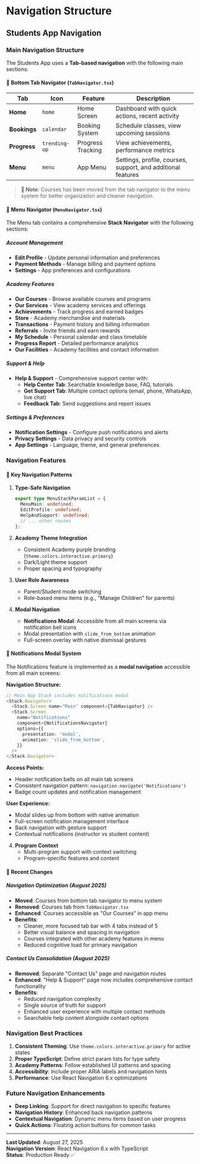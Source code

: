 # Navigation Structure

## Students App Navigation

### Main Navigation Structure

The Students App uses a **Tab-based navigation** with the following main sections:

#### 📱 Bottom Tab Navigator (`TabNavigator.tsx`)

| Tab | Icon | Feature | Description |
|-----|------|---------|-------------|
| **Home** | `home` | Home Screen | Dashboard with quick actions, recent activity |
| **Bookings** | `calendar` | Booking System | Schedule classes, view upcoming sessions |
| **Progress** | `trending-up` | Progress Tracking | View achievements, performance metrics |
| **Menu** | `menu` | App Menu | Settings, profile, courses, support, and additional features |

> **📝 Note**: Courses has been moved from the tab navigator to the menu system for better organization and cleaner navigation.

#### 🔧 Menu Navigator (`MenuNavigator.tsx`)

The Menu tab contains a comprehensive **Stack Navigator** with the following sections:

##### Account Management
- **Edit Profile** - Update personal information and preferences
- **Payment Methods** - Manage billing and payment options
- **Settings** - App preferences and configurations

##### Academy Features
- **Our Courses** - Browse available courses and programs
- **Our Services** - View academy services and offerings
- **Achievements** - Track progress and earned badges
- **Store** - Academy merchandise and materials
- **Transactions** - Payment history and billing information
- **Referrals** - Invite friends and earn rewards
- **My Schedule** - Personal calendar and class timetable
- **Progress Report** - Detailed performance analytics
- **Our Facilities** - Academy facilities and contact information

##### Support & Help
- **Help & Support** - Comprehensive support center with:
  - **Help Center Tab**: Searchable knowledge base, FAQ, tutorials
  - **Get Support Tab**: Multiple contact options (email, phone, WhatsApp, live chat)
  - **Feedback Tab**: Send suggestions and report issues

##### Settings & Preferences
- **Notification Settings** - Configure push notifications and alerts
- **Privacy Settings** - Data privacy and security controls
- **App Settings** - Language, theme, and general preferences

### Navigation Features

#### 🎯 Key Navigation Patterns

1. **Type-Safe Navigation**
   ```typescript
   export type MenuStackParamList = {
     MenuMain: undefined;
     EditProfile: undefined;
     HelpAndSupport: undefined;
     // ... other routes
   };
   ```

2. **Academy Theme Integration**
   - Consistent Academy purple branding (`theme.colors.interactive.primary`)
   - Dark/Light theme support
   - Proper spacing and typography

3. **User Role Awareness**
   - Parent/Student mode switching
   - Role-based menu items (e.g., "Manage Children" for parents)

4. **Modal Navigation**
   - **Notifications Modal**: Accessible from all main screens via notification bell icons
   - Modal presentation with `slide_from_bottom` animation
   - Full-screen overlay with native dismissal gestures

#### 🔔 Notifications Modal System

The Notifications feature is implemented as a **modal navigation** accessible from all main screens:

**Navigation Structure:**
```typescript
// Main App Stack includes notifications modal
<Stack.Navigator>
  <Stack.Screen name="Main" component={TabNavigator} />
  <Stack.Screen 
    name="Notifications" 
    component={NotificationsNavigator}
    options={{
      presentation: 'modal',
      animation: 'slide_from_bottom',
    }}
  />
</Stack.Navigator>
```

**Access Points:**
- Header notification bells on all main tab screens
- Consistent navigation pattern: `navigation.navigate('Notifications')`
- Badge count updates and notification management

**User Experience:**
- Modal slides up from bottom with native animation
- Full-screen notification management interface
- Back navigation with gesture support
- Contextual notifications (instructor vs student content)

4. **Program Context**
   - Multi-program support with context switching
   - Program-specific features and content

#### 🚨 Recent Changes

##### Navigation Optimization (August 2025)
- **Moved**: Courses from bottom tab navigator to menu system
- **Removed**: Courses tab from `TabNavigator.tsx` 
- **Enhanced**: Courses accessible as "Our Courses" in app menu
- **Benefits**:
  - Cleaner, more focused tab bar with 4 tabs instead of 5
  - Better visual balance and spacing in navigation
  - Courses integrated with other academy features in menu
  - Reduced cognitive load for primary navigation

##### Contact Us Consolidation (August 2025)
- **Removed**: Separate "Contact Us" page and navigation routes
- **Enhanced**: "Help & Support" page now includes comprehensive contact functionality
- **Benefits**: 
  - Reduced navigation complexity
  - Single source of truth for support
  - Enhanced user experience with multiple contact methods
  - Searchable help content alongside contact options

### Navigation Best Practices

1. **Consistent Theming**: Use `theme.colors.interactive.primary` for active states
2. **Proper TypeScript**: Define strict param lists for type safety
3. **Academy Patterns**: Follow established UI patterns and spacing
4. **Accessibility**: Include proper ARIA labels and navigation hints
5. **Performance**: Use React Navigation 6.x optimizations

### Future Navigation Enhancements

- **Deep Linking**: Support for direct navigation to specific features
- **Navigation History**: Enhanced back navigation patterns
- **Contextual Navigation**: Dynamic menu items based on user progress
- **Quick Actions**: Floating action buttons for common tasks

---

**Last Updated**: August 27, 2025  
**Navigation Version**: React Navigation 6.x with TypeScript  
**Status**: Production Ready ✅